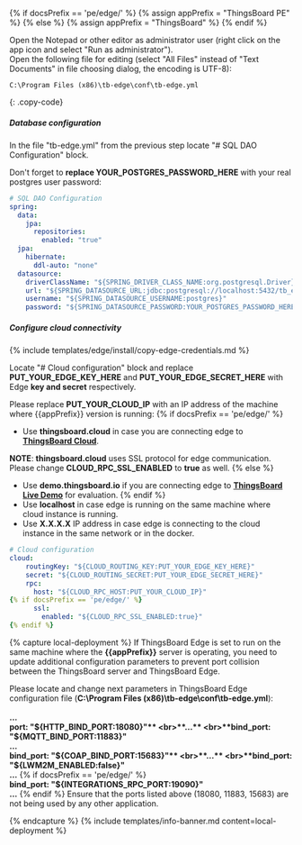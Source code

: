 {% if docsPrefix == 'pe/edge/' %}
{% assign appPrefix = "ThingsBoard PE" %}
{% else %}
{% assign appPrefix = "ThingsBoard" %}
{% endif %}

Open the Notepad or other editor as administrator user (right click on the app icon and select "Run as administrator").  
Open the following file for editing (select "All Files" instead of "Text Documents" in file choosing dialog, the encoding is UTF-8):

```text 
C:\Program Files (x86)\tb-edge\conf\tb-edge.yml
``` 
{: .copy-code}

##### Database configuration

In the file "tb-edge.yml" from the previous step locate "# SQL DAO Configuration" block. 

Don't forget to **replace YOUR_POSTGRES_PASSWORD_HERE** with your real postgres user password:

```yml
# SQL DAO Configuration
spring:
  data:
    jpa:
      repositories:
        enabled: "true"
  jpa:
    hibernate:
      ddl-auto: "none"
  datasource:
    driverClassName: "${SPRING_DRIVER_CLASS_NAME:org.postgresql.Driver}"
    url: "${SPRING_DATASOURCE_URL:jdbc:postgresql://localhost:5432/tb_edge}"
    username: "${SPRING_DATASOURCE_USERNAME:postgres}"
    password: "${SPRING_DATASOURCE_PASSWORD:YOUR_POSTGRES_PASSWORD_HERE}"
``` 
##### Configure cloud connectivity

{% include templates/edge/install/copy-edge-credentials.md %}

Locate "# Cloud configuration" block and replace **PUT_YOUR_EDGE_KEY_HERE** and **PUT_YOUR_EDGE_SECRET_HERE** with Edge **key and secret** respectively. 

Please replace **PUT_YOUR_CLOUD_IP** with an IP address of the machine where {{appPrefix}} version is running:
{% if docsPrefix == 'pe/edge/' %}
* Use **thingsboard.cloud** in case you are connecting edge to [**ThingsBoard Cloud**](https://thingsboard.cloud/signup).

**NOTE**: **thingsboard.cloud** uses SSL protocol for edge communication. 
Please change **CLOUD_RPC_SSL_ENABLED** to **true** as well.
{% else %}
* Use **demo.thingsboard.io** if you are connecting edge to [**ThingsBoard Live Demo**](https://demo.thingsboard.io/signup) for evaluation.
{% endif %}
* Use **localhost** in case edge is running on the same machine where cloud instance is running. 
* Use **X.X.X.X** IP address in case edge is connecting to the cloud instance in the same network or in the docker.

```yml
# Cloud configuration
cloud:
    routingKey: "${CLOUD_ROUTING_KEY:PUT_YOUR_EDGE_KEY_HERE}"
    secret: "${CLOUD_ROUTING_SECRET:PUT_YOUR_EDGE_SECRET_HERE}"
    rpc:
      host: "${CLOUD_RPC_HOST:PUT_YOUR_CLOUD_IP}"
{% if docsPrefix == 'pe/edge/' %}
      ssl:
        enabled: "${CLOUD_RPC_SSL_ENABLED:true}"
{% endif %}
```

{% capture local-deployment %}
If ThingsBoard Edge is set to run on the same machine where the **{{appPrefix}}** server is operating, you need to update additional configuration parameters to prevent port collision between the ThingsBoard server and ThingsBoard Edge.

Please locate and change next parameters in ThingsBoard Edge configuration file (**C:\Program Files (x86)\tb-edge\conf\tb-edge.yml**):
<br>
<br>**...**
<br>**port: "${HTTP_BIND_PORT:18080}"**
<br>**...**
<br>**bind_port: "${MQTT_BIND_PORT:11883}"**
<br>**...**
<br>**bind_port: "${COAP_BIND_PORT:15683}"**
<br>**...**
<br>**bind_port: "${LWM2M_ENABLED:false}"**
<br>**...**
{% if docsPrefix == 'pe/edge/' %}
<br>**bind_port: "${INTEGRATIONS_RPC_PORT:19090}"**
<br>**...**
{% endif %}
Ensure that the ports listed above (18080, 11883, 15683) are not being used by any other application.

{% endcapture %}
{% include templates/info-banner.md content=local-deployment %}
